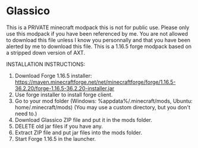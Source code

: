 # Glassico
This is a PRIVATE minecraft modpack this is not for public use. Please only use this modpack if you have been referenced by me. You are not allowed to download this file unless I know you personnally and that you have been alerted by me to download this file. This is a 1.16.5 forge modpack based on a stripped down version of AXT.

INSTALLATION INSTRUCTIONS:

1. Download Forge 1.16.5 installer: https://maven.minecraftforge.net/net/minecraftforge/forge/1.16.5-36.2.20/forge-1.16.5-36.2.20-installer.jar
2. Use forge installer to install forge client.
3. Go to your mod folder (Windows: %appdata%/.minecraft/mods, Ubuntu: home/.minecraft/mods) (You may use a custom directory, but you don't need to.)
4. Download Glassico ZIP file and put it in the mods folder.
5. DELETE old jar files if you have any.
6. Extract ZIP file and put jar files into the mods folder.
7. Start Forge 1.16.5 in the launcher.
